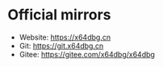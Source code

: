 # Official mirrors

- Website: https://x64dbg.cn
- Git: https://git.x64dbg.cn
- Gitee: https://gitee.com/x64dbg/x64dbg
